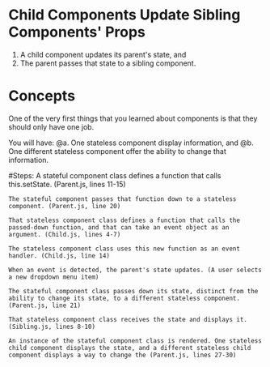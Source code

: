 # Child Components Update Sibling Components' Props
   1. A child component updates its parent's state, and
   2. The parent passes that state to a sibling component.

# Concepts
  One of the very first things that you learned about components is that they should only have one job.

  You will have:
    @a. One stateless component display information, and
    @b. One different stateless component offer the ability to change that information.

#Steps:
    A stateful component class defines a function that calls this.setState. (Parent.js, lines 11-15)

    The stateful component passes that function down to a stateless component. (Parent.js, line 20)

    That stateless component class defines a function that calls the passed-down function, and that can take an event object as an argument. (Child.js, lines 4-7)

    The stateless component class uses this new function as an event handler. (Child.js, line 14)

    When an event is detected, the parent's state updates. (A user selects a new dropdown menu item)

    The stateful component class passes down its state, distinct from the ability to change its state, to a different stateless component. (Parent.js, line 21)

    That stateless component class receives the state and displays it. (Sibling.js, lines 8-10)

    An instance of the stateful component class is rendered. One stateless child component displays the state, and a different stateless child component displays a way to change the (Parent.js, lines 27-30)
